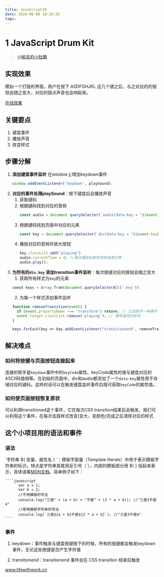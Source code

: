 ```yaml
---
title: JavaScript30
date: 2020-06-06 10:24:33
tags:
---
```

# 1 JavaScript Drum Kit
>@[帕吉的小肚腩](https://github.com/cx748)
## 实现效果
模拟一个打鼓的界面，用户在按下 ASDFGHJKL 这几个键之后，与之对应的的按钮会随之变大，对应的鼓点声音也会响起来。

[在线效果](http://lifewithwork.cn/JS30/day1/drumkit.html)

## 关键要点

1. 键盘事件
2. 播放声音
3. 改变样式

## 步骤分解
1. **添加键盘事件监听** 在window上增加keydown事件
    ```javascript
    window.addEventListener('keydown', playSound);
    ```
2. **对应的事件处理playSound**：按下键盘后会播放声音
    1. 获取键码
    2. 根据键码找到对应的音频
        ```javascript
        const audio = document.querySelector(`audio[data-key = "${event.keyCode}"]`);
        ```
    3. 根据键码找到页面中对应的元素
        ```javascript
        const key = document.querySelector(`div[data-key = "${event.keyCode}"]`);
        ```
    4. 播放对应的音频并放大按钮
        ```javascript
        key.classList.add("playing") 
        audio.currentTime = 0; //每次播放后都将音频进度归零
        audio.play();
        ```
3. **为所有的`div.key` 添加transition事件监听**：每次按键对应的按钮会随之变大
    1. 获取所有样式为`key`的元素
    ```javascript
    const keys = Array.from(document.querySelectorAll('.key')) 
    ```
    2. 为每一个样式添加事件监听
    ```javascript
    function removeTransition(event) {
      if (event.propertyName !== 'transform') return; // 过滤其中一种事件
      event.target.classList.remove('playing'); // 移除高亮的样式
    }

    keys.forEach(key => key.addEventListener("transitionend", removeTransition);
    ```

## 解决难点
### 如何将按键与页面按钮连接起来
连接的帮手是``keydown``事件中的`keyCode`属性。keyCode属性的值与键盘对应的ASCII码值相等。在初始的页面中，div和audio都添加了一个`data-key`属性用于存储对应的键码。这样的话可以在触发键盘监听事件后既可获取`keyCode`的属性值。

### 如何使页面按钮恢复原状
可以利用transitioned这个事件，它在每次CSS transition结束后会触发，我们可以利用这个事件，在每次击鼓样式改变(变大，变颜色)完成之后清除对应的样式


## 这个小项目用的语法和事件
### 语法
 \`字符串 ${ 变量、属性名 } \`：模板字面量（Template literals）中用于表示模板字符串的标识。特点是字符串首尾用反引号（\`），内部的模板部分用 ${ } 括起来表示，具体请看[MDN文档]( https://developer.mozilla.org/zh-CN/docs/Web/JavaScript/Reference/template_strings)。简单例子如下：

    ````javascript
          var a = 1;
          var b = 2;
          //不用模板的写法
          console.log("三是" + (a + b) + "不是" + (2 * a + b)); //"三是3不是4"
          //使用模板字符串的写法
          console.log(`三是${a + b}不是${2 * a + b}`); //"三是3不是4"
    ````
### 事件
1. keydown：事件触发与键盘按键按下的时候，所有的按键都会触发keydown事件，无论这些按键是否产生字符值

2. transitionend：transitionend 事件会在 CSS transition 结束后触发


www.lifewithwork.cn
